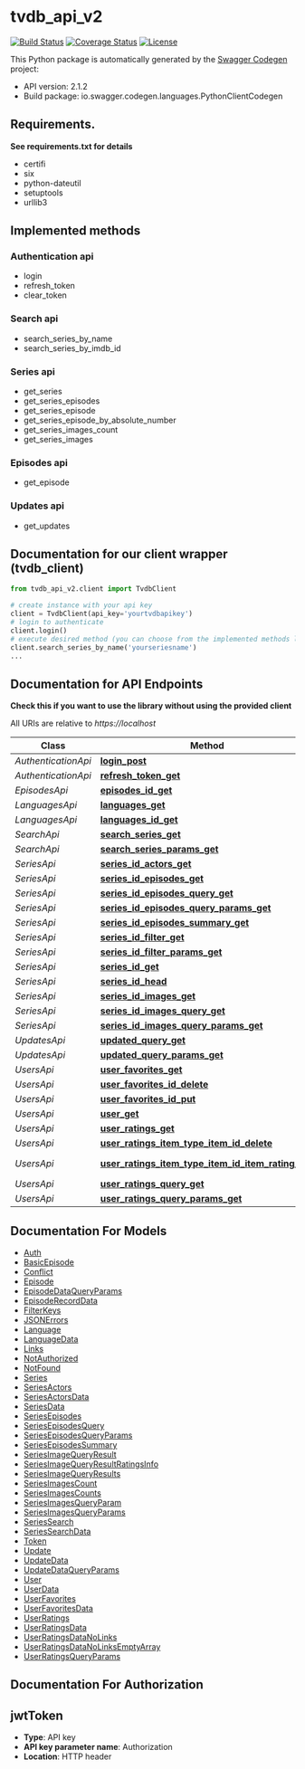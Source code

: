# tvdb_api_v2

[![Build Status](https://travis-ci.org/h3llrais3r/tvdb_api_v2.svg?branch=master)](https://travis-ci.org/h3llrais3r/tvdb_api_v2)
[![Coverage Status](https://coveralls.io/repos/github/h3llrais3r/tvdb_api_v2/badge.svg)](https://coveralls.io/github/h3llrais3r/tvdb_api_v2)
[![License](https://img.shields.io/github/license/h3llrais3r/tvdb_api_v2.svg)](https://github.com/h3llrais3r/tvdb_api_v2/blob/master/LICENSE)

This Python package is automatically generated by the [Swagger Codegen](https://github.com/swagger-api/swagger-codegen) project:

- API version: 2.1.2
- Build package: io.swagger.codegen.languages.PythonClientCodegen

## Requirements.

**See requirements.txt for details**

- certifi
- six
- python-dateutil
- setuptools
- urllib3

## Implemented methods

### Authentication api
- login
- refresh_token
- clear_token

### Search api
- search_series_by_name
- search_series_by_imdb_id

### Series api
- get_series
- get_series_episodes
- get_series_episode
- get_series_episode_by_absolute_number
- get_series_images_count
- get_series_images

### Episodes api
- get_episode

### Updates api
- get_updates

## Documentation for our client wrapper (tvdb_client)

```python
from tvdb_api_v2.client import TvdbClient

# create instance with your api key
client = TvdbClient(api_key='yourtvdbapikey')
# login to authenticate
client.login()
# execute desired method (you can choose from the implemented methods listed above)
client.search_series_by_name('yourseriesname')
...
```

## Documentation for API Endpoints

**Check this if you want to use the library without using the provided client**

All URIs are relative to *https://localhost*

Class | Method | HTTP request | Description
------------ | ------------- | ------------- | -------------
*AuthenticationApi* | [**login_post**](docs/AuthenticationApi.md#login_post) | **POST** /login | 
*AuthenticationApi* | [**refresh_token_get**](docs/AuthenticationApi.md#refresh_token_get) | **GET** /refresh_token | 
*EpisodesApi* | [**episodes_id_get**](docs/EpisodesApi.md#episodes_id_get) | **GET** /episodes/{id} | 
*LanguagesApi* | [**languages_get**](docs/LanguagesApi.md#languages_get) | **GET** /languages | 
*LanguagesApi* | [**languages_id_get**](docs/LanguagesApi.md#languages_id_get) | **GET** /languages/{id} | 
*SearchApi* | [**search_series_get**](docs/SearchApi.md#search_series_get) | **GET** /search/series | 
*SearchApi* | [**search_series_params_get**](docs/SearchApi.md#search_series_params_get) | **GET** /search/series/params | 
*SeriesApi* | [**series_id_actors_get**](docs/SeriesApi.md#series_id_actors_get) | **GET** /series/{id}/actors | 
*SeriesApi* | [**series_id_episodes_get**](docs/SeriesApi.md#series_id_episodes_get) | **GET** /series/{id}/episodes | 
*SeriesApi* | [**series_id_episodes_query_get**](docs/SeriesApi.md#series_id_episodes_query_get) | **GET** /series/{id}/episodes/query | 
*SeriesApi* | [**series_id_episodes_query_params_get**](docs/SeriesApi.md#series_id_episodes_query_params_get) | **GET** /series/{id}/episodes/query/params | 
*SeriesApi* | [**series_id_episodes_summary_get**](docs/SeriesApi.md#series_id_episodes_summary_get) | **GET** /series/{id}/episodes/summary | 
*SeriesApi* | [**series_id_filter_get**](docs/SeriesApi.md#series_id_filter_get) | **GET** /series/{id}/filter | 
*SeriesApi* | [**series_id_filter_params_get**](docs/SeriesApi.md#series_id_filter_params_get) | **GET** /series/{id}/filter/params | 
*SeriesApi* | [**series_id_get**](docs/SeriesApi.md#series_id_get) | **GET** /series/{id} | 
*SeriesApi* | [**series_id_head**](docs/SeriesApi.md#series_id_head) | **HEAD** /series/{id} | 
*SeriesApi* | [**series_id_images_get**](docs/SeriesApi.md#series_id_images_get) | **GET** /series/{id}/images | 
*SeriesApi* | [**series_id_images_query_get**](docs/SeriesApi.md#series_id_images_query_get) | **GET** /series/{id}/images/query | 
*SeriesApi* | [**series_id_images_query_params_get**](docs/SeriesApi.md#series_id_images_query_params_get) | **GET** /series/{id}/images/query/params | 
*UpdatesApi* | [**updated_query_get**](docs/UpdatesApi.md#updated_query_get) | **GET** /updated/query | 
*UpdatesApi* | [**updated_query_params_get**](docs/UpdatesApi.md#updated_query_params_get) | **GET** /updated/query/params | 
*UsersApi* | [**user_favorites_get**](docs/UsersApi.md#user_favorites_get) | **GET** /user/favorites | 
*UsersApi* | [**user_favorites_id_delete**](docs/UsersApi.md#user_favorites_id_delete) | **DELETE** /user/favorites/{id} | 
*UsersApi* | [**user_favorites_id_put**](docs/UsersApi.md#user_favorites_id_put) | **PUT** /user/favorites/{id} | 
*UsersApi* | [**user_get**](docs/UsersApi.md#user_get) | **GET** /user | 
*UsersApi* | [**user_ratings_get**](docs/UsersApi.md#user_ratings_get) | **GET** /user/ratings | 
*UsersApi* | [**user_ratings_item_type_item_id_delete**](docs/UsersApi.md#user_ratings_item_type_item_id_delete) | **DELETE** /user/ratings/{itemType}/{itemId} | 
*UsersApi* | [**user_ratings_item_type_item_id_item_rating_put**](docs/UsersApi.md#user_ratings_item_type_item_id_item_rating_put) | **PUT** /user/ratings/{itemType}/{itemId}/{itemRating} | 
*UsersApi* | [**user_ratings_query_get**](docs/UsersApi.md#user_ratings_query_get) | **GET** /user/ratings/query | 
*UsersApi* | [**user_ratings_query_params_get**](docs/UsersApi.md#user_ratings_query_params_get) | **GET** /user/ratings/query/params | 

## Documentation For Models

 - [Auth](docs/Auth.md)
 - [BasicEpisode](docs/BasicEpisode.md)
 - [Conflict](docs/Conflict.md)
 - [Episode](docs/Episode.md)
 - [EpisodeDataQueryParams](docs/EpisodeDataQueryParams.md)
 - [EpisodeRecordData](docs/EpisodeRecordData.md)
 - [FilterKeys](docs/FilterKeys.md)
 - [JSONErrors](docs/JSONErrors.md)
 - [Language](docs/Language.md)
 - [LanguageData](docs/LanguageData.md)
 - [Links](docs/Links.md)
 - [NotAuthorized](docs/NotAuthorized.md)
 - [NotFound](docs/NotFound.md)
 - [Series](docs/Series.md)
 - [SeriesActors](docs/SeriesActors.md)
 - [SeriesActorsData](docs/SeriesActorsData.md)
 - [SeriesData](docs/SeriesData.md)
 - [SeriesEpisodes](docs/SeriesEpisodes.md)
 - [SeriesEpisodesQuery](docs/SeriesEpisodesQuery.md)
 - [SeriesEpisodesQueryParams](docs/SeriesEpisodesQueryParams.md)
 - [SeriesEpisodesSummary](docs/SeriesEpisodesSummary.md)
 - [SeriesImageQueryResult](docs/SeriesImageQueryResult.md)
 - [SeriesImageQueryResultRatingsInfo](docs/SeriesImageQueryResultRatingsInfo.md)
 - [SeriesImageQueryResults](docs/SeriesImageQueryResults.md)
 - [SeriesImagesCount](docs/SeriesImagesCount.md)
 - [SeriesImagesCounts](docs/SeriesImagesCounts.md)
 - [SeriesImagesQueryParam](docs/SeriesImagesQueryParam.md)
 - [SeriesImagesQueryParams](docs/SeriesImagesQueryParams.md)
 - [SeriesSearch](docs/SeriesSearch.md)
 - [SeriesSearchData](docs/SeriesSearchData.md)
 - [Token](docs/Token.md)
 - [Update](docs/Update.md)
 - [UpdateData](docs/UpdateData.md)
 - [UpdateDataQueryParams](docs/UpdateDataQueryParams.md)
 - [User](docs/User.md)
 - [UserData](docs/UserData.md)
 - [UserFavorites](docs/UserFavorites.md)
 - [UserFavoritesData](docs/UserFavoritesData.md)
 - [UserRatings](docs/UserRatings.md)
 - [UserRatingsData](docs/UserRatingsData.md)
 - [UserRatingsDataNoLinks](docs/UserRatingsDataNoLinks.md)
 - [UserRatingsDataNoLinksEmptyArray](docs/UserRatingsDataNoLinksEmptyArray.md)
 - [UserRatingsQueryParams](docs/UserRatingsQueryParams.md)

## Documentation For Authorization

## jwtToken

- **Type**: API key
- **API key parameter name**: Authorization
- **Location**: HTTP header
